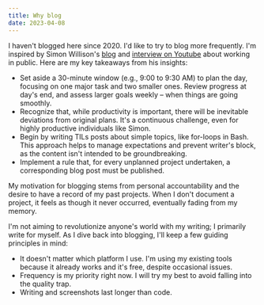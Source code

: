 ```yaml
---
title: Why blog
date: 2023-04-08
---
```


I haven't blogged here since 2020. I'd like to try to blog more frequently. I'm inspired by Simon Willison's [blog](https://simonwillison.net/2023/Apr/8/working-in-public/) and [interview on Youtube](https://youtu.be/Rnz3uJw1DNo?t=2276) about working in public. Here are my key takeaways from his insights:

* Set aside a 30-minute window (e.g., 9:00 to 9:30 AM) to plan the day, focusing on one major task and two smaller ones. Review progress at day's end, and assess larger goals weekly – when things are going smoothly.
* Recognize that, while productivity is important, there will be inevitable deviations from original plans. It's a continuous challenge, even for highly productive individuals like Simon.
* Begin by writing TILs posts about simple topics, like for-loops in Bash. This approach helps to manage expectations and prevent writer's block, as the content isn't intended to be groundbreaking.
* Implement a rule that, for every unplanned project undertaken, a corresponding blog post must be published.

My motivation for blogging stems from personal accountability and the desire to have a record of my past projects. When I don't document a project, it feels as though it never occurred, eventually fading from my memory.

I'm not aiming to revolutionize anyone's world with my writing; I primarily write for myself. As I dive back into blogging, I'll keep a few guiding principles in mind:

* It doesn't matter which platform I use. I'm using my existing tools because it already works and it's free, despite occasional issues.
* Frequency is my priority right now. I will try my best to avoid falling into the quality trap.
* Writing and screenshots last longer than code.
